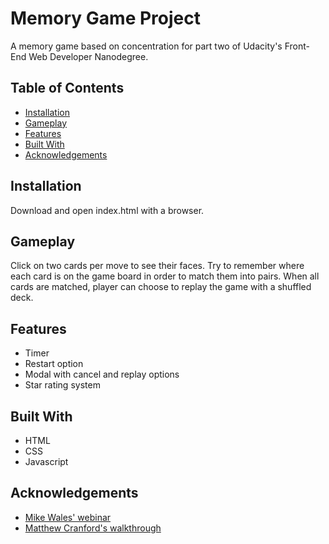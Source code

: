 # Memory Game Project

A memory game based on concentration for part two of Udacity's Front-End Web Developer Nanodegree.

## Table of Contents

* [Installation](#installation)
* [Gameplay](#gameplay)
* [Features](#features)
* [Built With](#built-with)
* [Acknowledgements](#acknowledgements)

## Installation

Download and open index.html with a browser.

## Gameplay

Click on two cards per move to see their faces. Try to remember where each card is on the game board in order to match them into pairs. When all cards are matched, player can choose to replay the game with a shuffled deck.

## Features

* Timer
* Restart option
* Modal with cancel and replay options
* Star rating system

## Built With

* HTML
* CSS
* Javascript

## Acknowledgements

* [Mike Wales' webinar](https://www.youtube.com/watch?v=_rUH-sEs68Y)
* [Matthew Cranford's walkthrough](https://matthewcranford.com/category/blog-posts/walkthrough/memory-game/)
